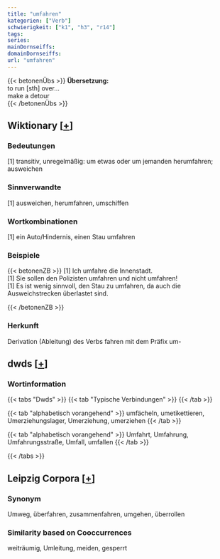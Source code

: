 ```yaml
---
title: "umfahren"
kategorien: ["Verb"]
schwierigkeit: ["k1", "h3", "r14"]
tags:
series:
mainDornseiffs:
domainDornseiffs:
url: "umfahren"
---
```


{{< betonenÜbs >}}
**Übersetzung:**  
to run [sth] over...  
make a detour  
{{< /betonenÜbs >}}

## Wiktionary [[+](https://de.wiktionary.org/wiki/umfahren)]

### Bedeutungen
[1] transitiv, unregelmäßig: um etwas oder um jemanden herumfahren; ausweichen  

### Sinnverwandte
[1] ausweichen, herumfahren, umschiffen  

### Wortkombinationen
[1] ein Auto/Hindernis, einen Stau umfahren  

### Beispiele
{{< betonenZB >}}
[1] Ich umfahre die Innenstadt.  
[1] Sie sollen den Polizisten umfahren und nicht umfahren!  
[1] Es ist wenig sinnvoll, den Stau zu umfahren, da auch die Ausweichstrecken überlastet sind.  

{{< /betonenZB >}}
### Herkunft
Derivation (Ableitung) des Verbs fahren mit dem Präfix um-  



## dwds [[+](https://www.dwds.de/wb/umfahren)]

### Wortinformation
{{< tabs "Dwds" >}}
{{< tab "Typische Verbindungen" >}}
{{< /tab >}}

{{< tab "alphabetisch vorangehend" >}}
umfächeln, umetikettieren, Umerziehungslager, Umerziehung, umerziehen
{{< /tab >}}

{{< tab "alphabetisch vorangehend" >}}
Umfahrt, Umfahrung, Umfahrungsstraße, Umfall, umfallen
{{< /tab >}}

{{< /tabs >}}

## Leipzig Corpora [[+](https://corpora.uni-leipzig.de/en/res?word=umfahren&corpusId=deu_newscrawl-public_2018)]


### Synonym
Umweg, überfahren, zusammenfahren, umgehen, überrollen


### Similarity based on Cooccurrences
weiträumig, Umleitung, meiden, gesperrt

